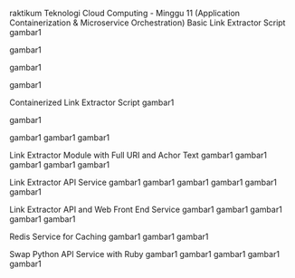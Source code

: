 raktikum Teknologi Cloud Computing - Minggu 11 (Application Containerization & Microservice Orchestration)
Basic Link Extractor Script
gambar1

gambar1

gambar1

gambar1

Containerized Link Extractor Script
gambar1

gambar1

gambar1 gambar1 gambar1

Link Extractor Module with Full URI and Achor Text
gambar1 gambar1 gambar1 gambar1 gambar1

Link Extractor API Service
gambar1 gambar1 gambar1 gambar1 gambar1 gambar1

Link Extractor API and Web Front End Service
gambar1 gambar1 gambar1 gambar1 gambar1

Redis Service for Caching
gambar1 gambar1 gambar1

Swap Python API Service with Ruby
gambar1 gambar1 gambar1 gambar1 gambar1
